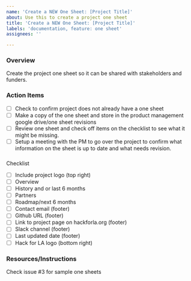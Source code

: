 ```yaml
---
name: 'Create a NEW One Sheet: [Project Title]'
about: Use this to create a project one sheet
title: 'Create a NEW One Sheet: [Project Title]'
labels: 'documentation, feature: one sheet'
assignees: ''

---
```


### Overview
Create the project one sheet so it can be shared with stakeholders and funders.

### Action Items
- [ ] Check to confirm project does not already have a one sheet
- [ ] Make a copy of the one sheet and store in the product management google drive/one sheet revisions
- [ ] Review one sheet and check off items on the checklist to see what it might be missing.
- [ ] Setup a meeting with the PM to go over the project to confirm what information on the sheet is up to date and what needs revision.

###
Checklist
- [ ] Include project logo (top right)
- [ ] Overview
- [ ] History and or last 6 months
- [ ] Partners
- [ ] Roadmap/next 6 months
- [ ] Contact email (footer)
- [ ] Github URL (footer)
- [ ] Link to project page on hackforla.org (footer)
- [ ] Slack channel (footer)
- [ ] Last updated date (footer)
- [ ] Hack for LA logo (bottom right) 

### Resources/Instructions
Check issue #3 for sample one sheets

